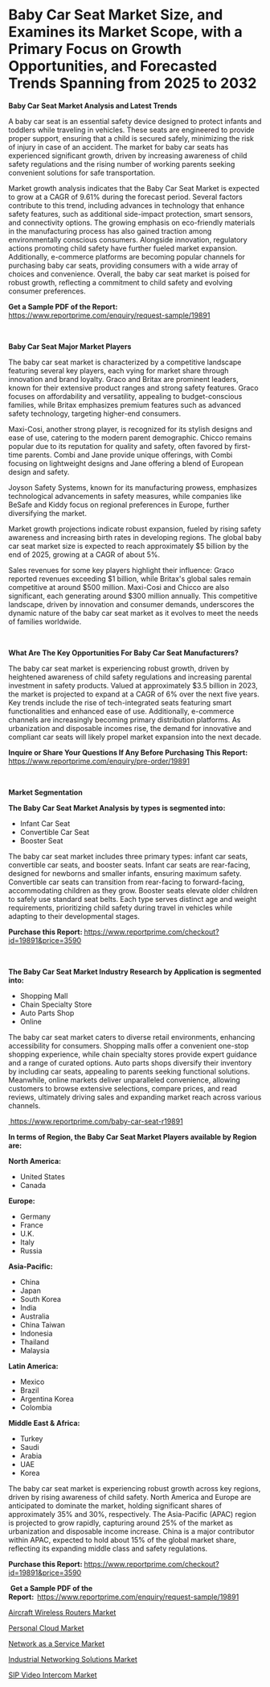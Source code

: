 <p><h1>Baby Car Seat Market Size, and Examines its Market Scope, with a Primary Focus on Growth Opportunities, and Forecasted Trends Spanning from 2025 to 2032</h1></p><p><strong>Baby Car Seat Market Analysis and Latest Trends</strong></p>
<p><p>A baby car seat is an essential safety device designed to protect infants and toddlers while traveling in vehicles. These seats are engineered to provide proper support, ensuring that a child is secured safely, minimizing the risk of injury in case of an accident. The market for baby car seats has experienced significant growth, driven by increasing awareness of child safety regulations and the rising number of working parents seeking convenient solutions for safe transportation.</p><p>Market growth analysis indicates that the Baby Car Seat Market is expected to grow at a CAGR of 9.61% during the forecast period. Several factors contribute to this trend, including advances in technology that enhance safety features, such as additional side-impact protection, smart sensors, and connectivity options. The growing emphasis on eco-friendly materials in the manufacturing process has also gained traction among environmentally conscious consumers. Alongside innovation, regulatory actions promoting child safety have further fueled market expansion. Additionally, e-commerce platforms are becoming popular channels for purchasing baby car seats, providing consumers with a wide array of choices and convenience. Overall, the baby car seat market is poised for robust growth, reflecting a commitment to child safety and evolving consumer preferences.</p></p>
<p><strong>Get a Sample PDF of the Report:&nbsp;</strong> <a href="https://www.reportprime.com/enquiry/request-sample/19891?utm_campaign=2641&utm_medium=2&utm_source=Github&utm_content=ia&utm_term=17032025&utm_id=baby-car-seat">https://www.reportprime.com/enquiry/request-sample/19891</a></p>
<p>&nbsp;</p>
<p><strong>Baby Car Seat Major Market Players</strong></p>
<p><p>The baby car seat market is characterized by a competitive landscape featuring several key players, each vying for market share through innovation and brand loyalty. Graco and Britax are prominent leaders, known for their extensive product ranges and strong safety features. Graco focuses on affordability and versatility, appealing to budget-conscious families, while Britax emphasizes premium features such as advanced safety technology, targeting higher-end consumers.</p><p>Maxi-Cosi, another strong player, is recognized for its stylish designs and ease of use, catering to the modern parent demographic. Chicco remains popular due to its reputation for quality and safety, often favored by first-time parents. Combi and Jane provide unique offerings, with Combi focusing on lightweight designs and Jane offering a blend of European design and safety. </p><p>Joyson Safety Systems, known for its manufacturing prowess, emphasizes technological advancements in safety measures, while companies like BeSafe and Kiddy focus on regional preferences in Europe, further diversifying the market.</p><p>Market growth projections indicate robust expansion, fueled by rising safety awareness and increasing birth rates in developing regions. The global baby car seat market size is expected to reach approximately $5 billion by the end of 2025, growing at a CAGR of about 5%.</p><p>Sales revenues for some key players highlight their influence: Graco reported revenues exceeding $1 billion, while Britax's global sales remain competitive at around $500 million. Maxi-Cosi and Chicco are also significant, each generating around $300 million annually. This competitive landscape, driven by innovation and consumer demands, underscores the dynamic nature of the baby car seat market as it evolves to meet the needs of families worldwide.</p></p>
<p>&nbsp;</p>
<p><strong>What Are The Key Opportunities For Baby Car Seat Manufacturers?</strong></p>
<p><p>The baby car seat market is experiencing robust growth, driven by heightened awareness of child safety regulations and increasing parental investment in safety products. Valued at approximately $3.5 billion in 2023, the market is projected to expand at a CAGR of 6% over the next five years. Key trends include the rise of tech-integrated seats featuring smart functionalities and enhanced ease of use. Additionally, e-commerce channels are increasingly becoming primary distribution platforms. As urbanization and disposable incomes rise, the demand for innovative and compliant car seats will likely propel market expansion into the next decade.</p></p>
<p><strong>Inquire or Share Your Questions If Any Before Purchasing This Report:</strong> <a href="https://www.reportprime.com/enquiry/pre-order/19891?utm_campaign=2641&utm_medium=2&utm_source=Github&utm_content=ia&utm_term=17032025&utm_id=baby-car-seat">https://www.reportprime.com/enquiry/pre-order/19891</a></p>
<p>&nbsp;</p>
<p><strong>Market Segmentation</strong></p>
<p><strong>The Baby Car Seat Market Analysis by types is segmented into:</strong></p>
<p><ul><li>Infant Car Seat</li><li>Convertible Car Seat</li><li>Booster Seat</li></ul></p>
<p><p>The baby car seat market includes three primary types: infant car seats, convertible car seats, and booster seats. Infant car seats are rear-facing, designed for newborns and smaller infants, ensuring maximum safety. Convertible car seats can transition from rear-facing to forward-facing, accommodating children as they grow. Booster seats elevate older children to safely use standard seat belts. Each type serves distinct age and weight requirements, prioritizing child safety during travel in vehicles while adapting to their developmental stages.</p></p>
<p><strong>Purchase this Report:&nbsp;</strong><a href="https://www.reportprime.com/checkout?id=19891&price=3590&utm_campaign=2641&utm_medium=2&utm_source=Github&utm_content=ia&utm_term=17032025&utm_id=baby-car-seat">https://www.reportprime.com/checkout?id=19891&price=3590</a></p>
<p>&nbsp;</p>
<p><strong>The Baby Car Seat Market Industry Research by Application is segmented into:</strong></p>
<p><ul><li>Shopping Mall</li><li>Chain Specialty Store</li><li>Auto Parts Shop</li><li>Online</li></ul></p>
<p><p>The baby car seat market caters to diverse retail environments, enhancing accessibility for consumers. Shopping malls offer a convenient one-stop shopping experience, while chain specialty stores provide expert guidance and a range of curated options. Auto parts shops diversify their inventory by including car seats, appealing to parents seeking functional solutions. Meanwhile, online markets deliver unparalleled convenience, allowing customers to browse extensive selections, compare prices, and read reviews, ultimately driving sales and expanding market reach across various channels.</p></p>
<p><a href="https://www.reportprime.com/baby-car-seat-r19891?utm_campaign=2641&utm_medium=2&utm_source=Github&utm_content=ia&utm_term=17032025&utm_id=baby-car-seat">&nbsp;https://www.reportprime.com/baby-car-seat-r19891</a></p>
<p><strong>In terms of Region, the Baby Car Seat Market Players available by Region are:</strong></p>
<p>
    <p> <strong> North America: </strong>
        <ul>
            <li>United States</li>
            <li>Canada</li>
        </ul>
        </p> 
    <p> <strong> Europe: </strong>
        <ul>
            <li>Germany</li>
            <li>France</li>
            <li>U.K.</li>
            <li>Italy</li>
            <li>Russia</li>
        </ul>
        </p> 
    <p> <strong> Asia-Pacific: </strong>
        <ul>
            <li>China</li>
            <li>Japan</li>
            <li>South Korea</li>
            <li>India</li>
            <li>Australia</li>
            <li>China Taiwan</li>
            <li>Indonesia</li>
            <li>Thailand</li>
            <li>Malaysia</li>
        </ul>
        </p> 
    <p> <strong> Latin America: </strong>
        <ul>
            <li>Mexico</li>
            <li>Brazil</li>
            <li>Argentina Korea</li>
            <li>Colombia</li>
        </ul>
        </p> 
    <p> <strong> Middle East & Africa: </strong>
        <ul>
            <li>Turkey</li>
            <li>Saudi</li>
            <li>Arabia</li>
            <li>UAE</li>
            <li>Korea</li>
        </ul>
    </p>
    </p>
<p><p>The baby car seat market is experiencing robust growth across key regions, driven by rising awareness of child safety. North America and Europe are anticipated to dominate the market, holding significant shares of approximately 35% and 30%, respectively. The Asia-Pacific (APAC) region is projected to grow rapidly, capturing around 25% of the market as urbanization and disposable income increase. China is a major contributor within APAC, expected to hold about 15% of the global market share, reflecting its expanding middle class and safety regulations.</p></p>
<p><strong>Purchase this Report: </strong><a href="https://www.reportprime.com/checkout?id=19891&price=3590&utm_campaign=2641&utm_medium=2&utm_source=Github&utm_content=ia&utm_term=17032025&utm_id=baby-car-seat">https://www.reportprime.com/checkout?id=19891&price=3590</a></p>
<p>&nbsp;<strong>Get a Sample PDF of the Report:&nbsp;&nbsp;</strong><a href="https://www.reportprime.com/enquiry/request-sample/19891?utm_campaign=2641&utm_medium=2&utm_source=Github&utm_content=ia&utm_term=17032025&utm_id=baby-car-seat">https://www.reportprime.com/enquiry/request-sample/19891</a></p>
<p><strong></strong></p>
<p><p><a href="https://www.linkedin.com/pulse/aircraft-wireless-routers-market-report-2025-2032-highlights-aioqe?utm_campaign=2641&utm_medium=2&utm_source=Github&utm_content=ia&utm_term=17032025&utm_id=baby-car-seat">Aircraft Wireless Routers Market</a></p><p><a href="https://www.linkedin.com/pulse/personal-cloud-market-growth-outlook-91cagr-challenges-smwce?utm_campaign=2641&utm_medium=2&utm_source=Github&utm_content=ia&utm_term=17032025&utm_id=baby-car-seat">Personal Cloud Market</a></p><p><a href="https://www.linkedin.com/pulse/how-network-service-market-projected-soar-size-share-d6bze?utm_campaign=2641&utm_medium=2&utm_source=Github&utm_content=ia&utm_term=17032025&utm_id=baby-car-seat">Network as a Service Market</a></p><p><a href="https://www.linkedin.com/pulse/industrial-networking-solutions-market-size-growing-cagr-139-njlse?utm_campaign=2641&utm_medium=2&utm_source=Github&utm_content=ia&utm_term=17032025&utm_id=baby-car-seat">Industrial Networking Solutions Market</a></p><p><a href="https://www.linkedin.com/pulse/examining-sip-video-intercom-market-globally-latest-q6dme?utm_campaign=2641&utm_medium=2&utm_source=Github&utm_content=ia&utm_term=17032025&utm_id=baby-car-seat">SIP Video Intercom Market</a></p></p>
